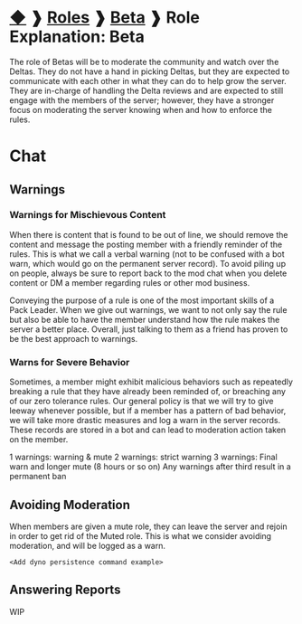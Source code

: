 # [◆](/../../) ❱ [Roles](/Roles) ❱ [Beta](/Beta) ❱ Role Explanation: Beta

The role of Betas will be to moderate the community and watch over the Deltas. They do not have a hand in picking Deltas, but they are expected to communicate with each other in what they can do to help grow the server. They are in-charge of handling the Delta reviews and are expected to still engage with the members of the server; however, they have a stronger focus on moderating the server knowing when and how to enforce the rules.

# Chat

## Warnings

### **Warnings** for Mischievous Content

When there is content that is found to be out of line, we should remove the content and message the posting member with a friendly reminder of the rules. This is what we call a verbal warning (not to be confused with a bot warn, which would go on the permanent server record). To avoid piling up on people, always be sure to report back to the mod chat when you delete content or DM a member regarding rules or other mod business.

Conveying the purpose of a rule is one of the most important skills of a Pack Leader. When we give out warnings, we want to not only say the rule but also be able to have the member understand how the rule makes the server a better place. Overall, just talking to them as a friend has proven to be the best approach to warnings.

### **Warns** for Severe Behavior

Sometimes, a member might exhibit malicious behaviors such as repeatedly breaking a rule that they have already been reminded of, or breaching any of our zero tolerance rules. Our general policy is that we will try to give leeway whenever possible, but if a member has a pattern of bad behavior, we will take more drastic measures and log a warn in the server records. These records are stored in a bot and can lead to moderation action taken on the member.

1 warnings: warning & mute 2 warnings: strict warning 3 warnings: Final warn and longer mute (8 hours or so on) Any warnings after third result in a permanent ban

## Avoiding Moderation

When members are given a mute role, they can leave the server and rejoin in order to get rid of the Muted role. This is what we consider avoiding moderation, and will be logged as a warn.

`<Add dyno persistence command example>`

## Answering Reports

WIP

<!-- TAGS --> <!-- role roles beta betas moderator -->
